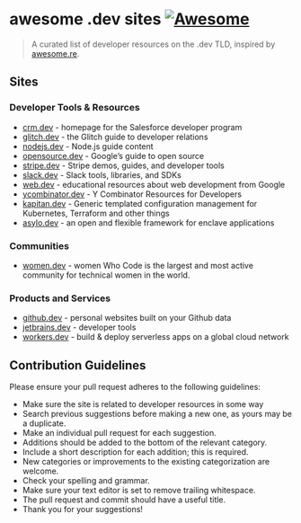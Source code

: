# awesome .dev sites [![Awesome](https://cdn.rawgit.com/sindresorhus/awesome/d7305f38d29fed78fa85652e3a63e154dd8e8829/media/badge.svg)](https://github.com/sindresorhus/awesome)

> A curated list of developer resources on the .dev TLD, inspired by [awesome.re](http://awesome.re).

## Sites

### Developer Tools & Resources

- [crm.dev](crm.dev) - homepage for the Salesforce developer program
- [glitch.dev](https://glitch.dev/) - the Glitch guide to developer relations
- [nodejs.dev](https://nodejs.dev/) - Node.js guide content
- [opensource.dev](https://opensource.dev/) - Google’s guide to open source
- [stripe.dev](https://stripe.dev/) - Stripe demos, guides, and developer tools
- [slack.dev](https://slack.dev/) - Slack tools, libraries, and SDKs
- [web.dev](https://web.dev/) - educational resources about web development from Google
- [ycombinator.dev](https://ycombinator.dev/) - Y Combinator Resources for Developers
- [kapitan.dev](https://kapitan.dev/) - Generic templated configuration management for Kubernetes, Terraform and other things
- [asylo.dev](https://asylo.dev/) - an open and flexible framework for enclave applications


### Communities

- [women.dev](https://women.dev/) - women Who Code is the largest and most active community for technical women in the world.


### Products and Services

- [github.dev](https://github.dev/) - personal websites built on your Github data
- [jetbrains.dev](https://jetbrains.dev/) - developer tools
- [workers.dev](https://workers.dev/) - build & deploy serverless apps on a global cloud network


## Contribution Guidelines

Please ensure your pull request adheres to the following guidelines:

- Make sure the site is related to developer resources in some way
- Search previous suggestions before making a new one, as yours may be a duplicate.
- Make an individual pull request for each suggestion.
- Additions should be added to the bottom of the relevant category.
- Include a short description for each addition; this is required.
- New categories or improvements to the existing categorization are welcome.
- Check your spelling and grammar.
- Make sure your text editor is set to remove trailing whitespace.
- The pull request and commit should have a useful title.
- Thank you for your suggestions!
